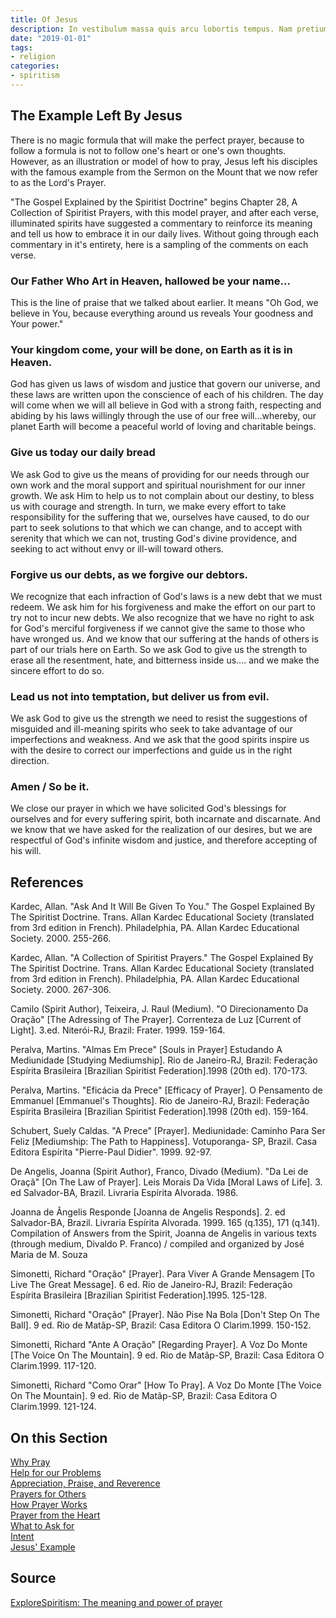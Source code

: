 ```yaml
---
title: Of Jesus
description: In vestibulum massa quis arcu lobortis tempus. Nam pretium arcu in odio vulputate luctus.
date: "2019-01-01"
tags:
- religion
categories:
- spiritism
---
```


## The Example Left By Jesus

There is no magic formula that will make the perfect prayer, because to follow a formula is not to follow one's heart or one's own thoughts. However, as an illustration or model of how to pray, Jesus left his disciples with the famous example from the Sermon on the Mount that we now refer to as the Lord's Prayer.

"The Gospel Explained by the Spiritist Doctrine" begins Chapter 28, A Collection of Spiritist Prayers, with this model prayer, and after each verse, illuminated spirits have suggested a commentary to reinforce its meaning and tell us how to embrace it in our daily lives. Without going through each commentary in it's entirety, here is a sampling of the comments on each verse.
	     	

### Our Father Who Art in Heaven, hallowed be your name…
This is the line of praise that we talked about earlier. It means "Oh God, we believe in You, because everything around us reveals Your goodness and Your power."

### Your kingdom come, your will be done, on Earth as it is in Heaven.
God has given us laws of wisdom and justice that govern our universe, and these laws are written upon the conscience of each of his children. The day will come when we will all believe in God with a strong faith, respecting and abiding by his laws willingly through the use of our free will...whereby, our planet Earth will become a peaceful world of loving and charitable beings.

### Give us today our daily bread
We ask God to give us the means of providing for our needs through our own work and the moral support and spiritual nourishment for our inner growth.
We ask Him to help us to not complain about our destiny, to bless us with courage and strength. In turn, we make every effort  to take responsibility for the suffering that we, ourselves have caused, to do our part to seek solutions to that which we can change, and to accept with serenity that which we can not, trusting God's divine providence, and seeking to act without envy or ill-will toward others.

### Forgive us our debts, as we forgive our debtors.
We recognize that each infraction of God's laws is a new debt that we must redeem. We ask him for his forgiveness and make the effort on our part to try not to incur new debts. We also recognize that we have no right to ask for God's merciful forgiveness if we cannot give the same to those who have wronged us. And we know that our suffering at the hands of others is part of our trials here on Earth.  So we ask God to give us the strength to erase all the resentment, hate, and bitterness inside us…. and we make the sincere effort to do so.

### Lead us not into temptation, but deliver us from evil.
We ask God to give us the strength we need to resist the suggestions of misguided and ill-meaning spirits who seek to take advantage of our imperfections and weakness. And we ask that the good spirits inspire us with the desire to correct our imperfections and guide us in the right direction.

### Amen / So be it.
We close our prayer in which we have solicited God's blessings for ourselves and for every suffering spirit, both incarnate and discarnate. And we know that we have asked for the realization of our desires, but we are respectful of God's infinite wisdom and justice, and therefore accepting of his will.

## References
Kardec, Allan. "Ask And It Will Be Given To  You." The Gospel  Explained By The Spiritist Doctrine.  Trans. Allan Kardec Educational Society (translated from 3rd edition in French). Philadelphia, PA. Allan Kardec Educational Society. 2000. 255-266.

Kardec, Allan. "A Collection of Spiritist Prayers." The Gospel  Explained By The Spiritist Doctrine.  Trans. Allan Kardec Educational Society (translated from 3rd edition in French). Philadelphia, PA. Allan Kardec Educational Society. 2000. 267-306.

Camilo (Spirit Author), Teixeira, J. Raul (Medium). "O Direcionamento Da Oração" [The Adressing of The Prayer]. Correnteza de Luz [Current of Light]. 3.ed. Niterói-RJ, Brazil: Frater. 1999. 159-164.

Peralva, Martins. "Almas Em Prece" [Souls in Prayer] Estudando A Mediunidade [Studying Mediumship]. Rio de Janeiro-RJ, Brazil: Federação Espírita Brasileira [Brazilian Spiritist Federation].1998 (20th ed). 170-173.

Peralva, Martins. "Eficácia da Prece" [Efficacy of Prayer]. O Pensamento de Emmanuel [Emmanuel's Thoughts]. Rio de Janeiro-RJ, Brazil: Federação Espírita Brasileira [Brazilian Spiritist Federation].1998 (20th ed). 159-164.

Schubert, Suely Caldas. "A Prece" [Prayer]. Mediunidade: Caminho Para Ser Feliz [Mediumship: The Path to Happiness]. Votuporanga- SP, Brazil. Casa Editora Espírita "Pierre-Paul Didier". 1999. 92-97.

De Angelis, Joanna (Spirit Author), Franco, Divado (Medium). "Da Lei de Oraçã" [On The Law of Prayer].  Leis Morais Da Vida [Moral Laws of Life]. 3. ed Salvador-BA, Brazil. Livraria Espírita Alvorada. 1986.

Joanna de Ângelis Responde [Joanna de Angelis Responds]. 2. ed Salvador-BA, Brazil. Livraria Espírita Alvorada. 1999. 165 (q.135), 171 (q.141).     Compilation of Answers from the Spirit, Joanna de Angelis in various texts (through medium, Divaldo P. Franco) / compiled and organized by José Maria de M. Souza

Simonetti, Richard "Oração" [Prayer]. Para Viver A Grande Mensagem [To Live The Great Message]. 6 ed. Rio de Janeiro-RJ, Brazil: Federação Espírita Brasileira [Brazilian Spiritist Federation].1995. 125-128.

Simonetti, Richard "Oração" [Prayer]. Não Pise Na Bola [Don't Step On The Ball]. 9 ed. Rio de Matãp-SP, Brazil: Casa Editora O Clarim.1999. 150-152.

Simonetti, Richard "Ante A Oração" [Regarding Prayer]. A Voz Do Monte [The Voice On The Mountain]. 9 ed. Rio de Matãp-SP, Brazil: Casa Editora O Clarim.1999. 117-120.

Simonetti, Richard "Como Orar" [How To Pray]. A Voz Do Monte [The Voice On The Mountain]. 9 ed. Rio de Matãp-SP, Brazil: Casa Editora O Clarim.1999. 121-124.


## On this Section
[Why Pray](why)  
[Help for our Problems](for-problems)  
[Appreciation, Praise, and Reverence](appreciation)  
[Prayers for Others](for-others)  
[How Prayer Works](how-it-works)  
[Prayer from the Heart](from-the-heart)  
[What to Ask for](what-to-ask)  
[Intent](intent)  
[Jesus' Example](of-jesus)  



## Source
[ExploreSpiritism: The meaning and power of prayer](//www.explorespiritism.com/religionrevelation.htm)


